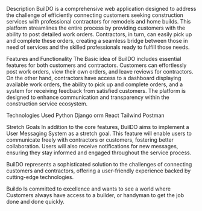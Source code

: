 Description BuilDO is a comprehensive web application designed to address the challenge of efficiently connecting customers seeking construction services with professional contractors for remodels and home builds. This platform streamlines the entire process by providing customers with the ability to post detailed work orders. Contractors, in turn, can easily pick up and complete these orders, creating a seamless bridge between those in need of services and the skilled professionals ready to fulfill those needs.

Features and Functionality The Basic idea of BuilDO includes essential features for both customers and contractors. Customers can effortlessly post work orders, view their own orders, and leave reviews for contractors. On the other hand, contractors have access to a dashboard displaying available work orders, the ability to pick up and complete orders, and a system for receiving feedback from satisfied customers. The platform is designed to enhance communication and transparency within the construction service ecosystem.

Technologies Used Python Django orm React Tailwind Postman

Stretch Goals In addition to the core features, BuilDO aims to implement a User Messaging System as a stretch goal. This feature will enable users to communicate freely with contractors or customers, fostering better collaboration. Users will also receive notifications for new messages, ensuring they stay informed and engaged throughout the service process.

BuilDO represents a sophisticated solution to the challenges of connecting customers and contractors, offering a user-friendly experience backed by cutting-edge technologies.

Buildo Is committed to excellence and wants to see a world where Customers always have access to a builder, or handyman to get the job done and done quickly. 
